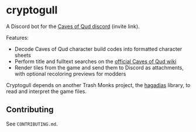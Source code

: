 # cryptogull
A Discord bot for the [Caves of Qud discord](https://discordapp.com/invite/cavesofqud) (invite link).

Features:
 * Decode Caves of Qud character build codes into formatted character sheets
 * Perform title and fulltext searches on the [official Caves of Qud wiki](https://cavesofqud.gamepedia.com/)
 * Render tiles from the game and send them to Discord as attachments, with optional recoloring previews for modders

Cryptogull depends on another Trash Monks project, the [hagadias](https://github.com/TrashMonks/hagadias) library, to
read and interpret the game files.

## Contributing
See `CONTRIBUTING.md`.
